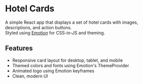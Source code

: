 # Hotel Cards

A simple React app that displays a set of hotel cards with images, descriptions, and action buttons.  
Styled using [Emotion](https://emotion.sh/docs/introduction) for CSS-in-JS and theming.

## Features

- Responsive card layout for desktop, tablet, and mobile
- Themed colors and fonts using Emotion's ThemeProvider
- Animated logo using Emotion keyframes
- Clean, modern UI

